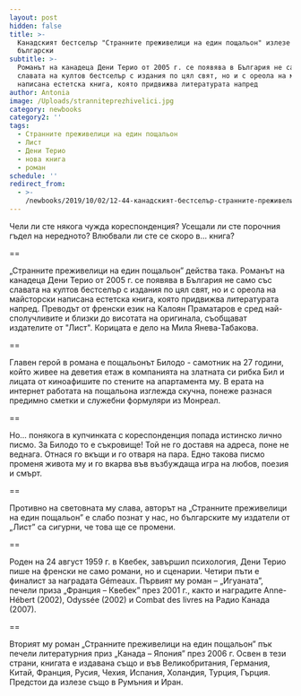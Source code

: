 ```yaml
---
layout: post
hidden: false
title: >-
  Канадският бестселър "Странните преживелици на един пощальон" излезе и на
  български
subtitle: >-
  Романът на канадеца Дени Терио от 2005 г. се появява в България не само със
  славата на култов бестселър с издания по цял свят, но и с ореола на майсторски
  написана естетска книга, която придвижва литературата напред
author: Antonia
image: /Uploads/stranniteprezhivelici.jpg
category: newbooks
category2: ''
tags:
  - Странните преживелици на един пощальон
  - Лист
  - Дени Терио
  - нова книга
  - роман
schedule: ''
redirect_from:
  - >-
    /newbooks/2019/10/02/12-44-канадският-бестселър-странните-преживелици-на-един-пощальон-излезе-и-на-български
---
```

Чели ли сте някога чужда кореспонденция? Усещали ли сте порочния гъдел на нередното? Влюбвали ли сте се скоро в... книга? 

\==

„Странните преживелици на един пощальон” действа така. Романът на канадеца Дени Терио от 2005 г. се появява в България не само със славата на култов бестселър с издания по цял свят, но и с ореола на майсторски написана естетска книга, която придвижва литературата напред. Преводът от френски език на Калоян Праматаров е сред най-сполучливите и близки до висотата на оригинала, съобщават издателите от "Лист". Корицата е дело на Мила Янева-Табакова.

\==

Главен герой в романа е пощальонът Билодо - самотник на 27 години, който живее на деветия етаж в компанията на златната си рибка Бил и лицата от киноафишите по стените на апартамента му. В ерата на интернет работата на пощальона изглежда скучна, понеже разнася предимно сметки и служебни формуляри из Монреал. 

\==

Но... понякога в купчинката с кореспонденция попада истинско лично писмо. За Билодо то е съкровище! Той не го доставя на адреса, поне не веднага. Отнася го вкъщи и го отваря на пара. Едно такова писмо променя живота му и го вкарва във възбуждаща игра на любов, поезия и смърт.

\==

Противно на световната му слава, авторът на „Странните преживелици на един пощальон” е слабо познат у нас, но българските му издатели от „Лист” са сигурни, че това ще се промени. 

\==

Роден на 24 август 1959 г. в Квебек, завършил психология, Дени Терио пише на френски не само романи, но и сценарии. Четири пъти е финалист за наградата Gémeaux. Първият му роман – „Игуаната”, печели приза „Франция – Квебек” през 2001 г., както и наградите Anne-Hébert (2002), Odyssée (2002) и Combat des livres на Радио Канада (2007). 

\==

Вторият му роман „Странните преживелици на един пощальон” пък печели литературния приз „Канада – Япония” през 2006 г. Освен в тези страни, книгата е издавана също и във Великобритания, Германия, Китай, Франция, Русия, Чехия, Испания, Холандия, Турция, Гърция. Предстои да излезе също в Румъния и Иран.
